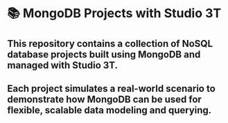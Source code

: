 # 📚 MongoDB Projects with Studio 3T

## This repository contains a collection of NoSQL database projects built using MongoDB and managed with Studio 3T.

## Each project simulates a real-world scenario to demonstrate how MongoDB can be used for flexible, scalable data modeling and querying.

